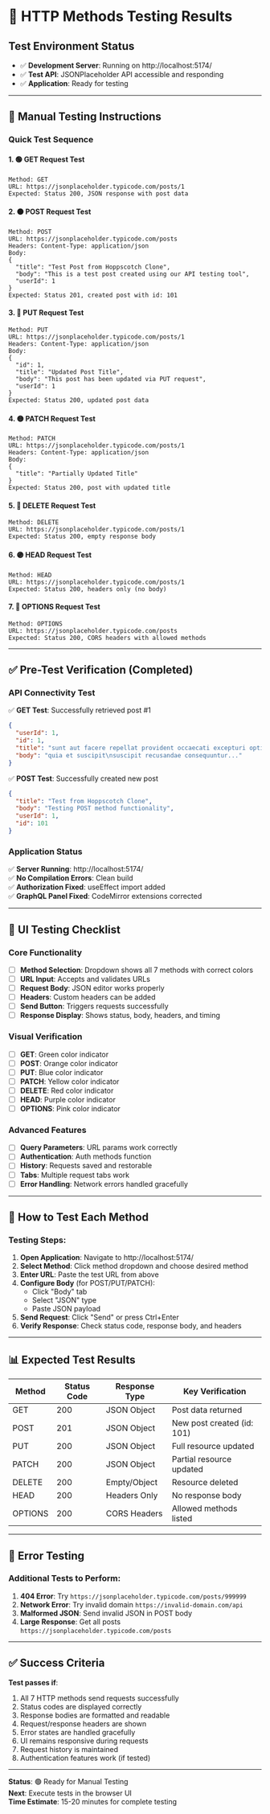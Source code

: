# 🧪 HTTP Methods Testing Results

## Test Environment Status

- ✅ **Development Server**: Running on http://localhost:5174/
- ✅ **Test API**: JSONPlaceholder API accessible and responding
- ✅ **Application**: Ready for testing

---

## 🚀 Manual Testing Instructions

### Quick Test Sequence

#### 1. 🟢 GET Request Test

```
Method: GET
URL: https://jsonplaceholder.typicode.com/posts/1
Expected: Status 200, JSON response with post data
```

#### 2. 🟠 POST Request Test

```
Method: POST
URL: https://jsonplaceholder.typicode.com/posts
Headers: Content-Type: application/json
Body:
{
  "title": "Test Post from Hoppscotch Clone",
  "body": "This is a test post created using our API testing tool",
  "userId": 1
}
Expected: Status 201, created post with id: 101
```

#### 3. 🔵 PUT Request Test

```
Method: PUT
URL: https://jsonplaceholder.typicode.com/posts/1
Headers: Content-Type: application/json
Body:
{
  "id": 1,
  "title": "Updated Post Title",
  "body": "This post has been updated via PUT request",
  "userId": 1
}
Expected: Status 200, updated post data
```

#### 4. 🟡 PATCH Request Test

```
Method: PATCH
URL: https://jsonplaceholder.typicode.com/posts/1
Headers: Content-Type: application/json
Body:
{
  "title": "Partially Updated Title"
}
Expected: Status 200, post with updated title
```

#### 5. 🔴 DELETE Request Test

```
Method: DELETE
URL: https://jsonplaceholder.typicode.com/posts/1
Expected: Status 200, empty response body
```

#### 6. 🟣 HEAD Request Test

```
Method: HEAD
URL: https://jsonplaceholder.typicode.com/posts/1
Expected: Status 200, headers only (no body)
```

#### 7. 🩷 OPTIONS Request Test

```
Method: OPTIONS
URL: https://jsonplaceholder.typicode.com/posts
Expected: Status 200, CORS headers with allowed methods
```

---

## ✅ Pre-Test Verification (Completed)

### API Connectivity Test

✅ **GET Test**: Successfully retrieved post #1

```json
{
  "userId": 1,
  "id": 1,
  "title": "sunt aut facere repellat provident occaecati excepturi optio reprehenderit",
  "body": "quia et suscipit\nsuscipit recusandae consequuntur..."
}
```

✅ **POST Test**: Successfully created new post

```json
{
  "title": "Test from Hoppscotch Clone",
  "body": "Testing POST method functionality",
  "userId": 1,
  "id": 101
}
```

### Application Status

✅ **Server Running**: http://localhost:5174/  
✅ **No Compilation Errors**: Clean build  
✅ **Authorization Fixed**: useEffect import added  
✅ **GraphQL Panel Fixed**: CodeMirror extensions corrected

---

## 🎯 UI Testing Checklist

### Core Functionality

- [ ] **Method Selection**: Dropdown shows all 7 methods with correct colors
- [ ] **URL Input**: Accepts and validates URLs
- [ ] **Request Body**: JSON editor works properly
- [ ] **Headers**: Custom headers can be added
- [ ] **Send Button**: Triggers requests successfully
- [ ] **Response Display**: Shows status, body, headers, and timing

### Visual Verification

- [ ] **GET**: Green color indicator
- [ ] **POST**: Orange color indicator
- [ ] **PUT**: Blue color indicator
- [ ] **PATCH**: Yellow color indicator
- [ ] **DELETE**: Red color indicator
- [ ] **HEAD**: Purple color indicator
- [ ] **OPTIONS**: Pink color indicator

### Advanced Features

- [ ] **Query Parameters**: URL params work correctly
- [ ] **Authentication**: Auth methods function
- [ ] **History**: Requests saved and restorable
- [ ] **Tabs**: Multiple request tabs work
- [ ] **Error Handling**: Network errors handled gracefully

---

## 🔧 How to Test Each Method

### Testing Steps:

1. **Open Application**: Navigate to http://localhost:5174/
2. **Select Method**: Click method dropdown and choose desired method
3. **Enter URL**: Paste the test URL from above
4. **Configure Body** (for POST/PUT/PATCH):
   - Click "Body" tab
   - Select "JSON" type
   - Paste JSON payload
5. **Send Request**: Click "Send" or press Ctrl+Enter
6. **Verify Response**: Check status code, response body, and headers

---

## 📊 Expected Test Results

| Method  | Status Code | Response Type | Key Verification           |
| ------- | ----------- | ------------- | -------------------------- |
| GET     | 200         | JSON Object   | Post data returned         |
| POST    | 201         | JSON Object   | New post created (id: 101) |
| PUT     | 200         | JSON Object   | Full resource updated      |
| PATCH   | 200         | JSON Object   | Partial resource updated   |
| DELETE  | 200         | Empty/Object  | Resource deleted           |
| HEAD    | 200         | Headers Only  | No response body           |
| OPTIONS | 200         | CORS Headers  | Allowed methods listed     |

---

## 🚨 Error Testing

### Additional Tests to Perform:

1. **404 Error**: Try `https://jsonplaceholder.typicode.com/posts/999999`
2. **Network Error**: Try invalid domain `https://invalid-domain.com/api`
3. **Malformed JSON**: Send invalid JSON in POST body
4. **Large Response**: Get all posts `https://jsonplaceholder.typicode.com/posts`

---

## ✅ Success Criteria

**Test passes if**:

1. All 7 HTTP methods send requests successfully
2. Status codes are displayed correctly
3. Response bodies are formatted and readable
4. Request/response headers are shown
5. Error states are handled gracefully
6. UI remains responsive during requests
7. Request history is maintained
8. Authentication features work (if tested)

---

**Status**: 🟢 Ready for Manual Testing  
**Next**: Execute tests in the browser UI  
**Time Estimate**: 15-20 minutes for complete testing
